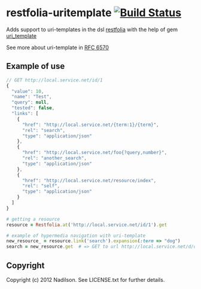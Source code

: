 # restfolia-uritemplate [![Build Status][travis_status]][travis]

Adds support to uri-templates in the dsl [restfolia] with the help of gem [uri_template]

[restfolia]: https://github.com/rogerleite/restfolia
[uri_template]: https://github.com/hannesg/uri_template
[travis_status]: https://secure.travis-ci.org/nadilsons/restfolia-uritemplate.png
[travis]: http://travis-ci.org/nadilsons/restfolia-uritemplate


See more about uri-template in [RFC 6570](http://tools.ietf.org/html/rfc6570)

## Example of use
```js
// GET http://local.service.net/id/1
{
  "value": 10,
  "name": "Test",
  "query": null,
  "tested": false,
  "links": [
    {
      "href": "http://local.service.net/{term:1}/{term}",
      "rel": "search",
      "type": "application/json"
    },
    {
      "href": "http://local.service.net/foo{?query,number}",
      "rel": "another_search",
      "type": "application/json"
    },
    {
      "href": "http://local.service.net/resource/index",
      "rel": "self",
      "type": "application/json"
    }
  ]
}
```

```ruby
# getting a resource
resource = Restfolia.at('http://local.service.net/id/1').get

# example of hypermedia navigation with uri-template
new_resource_ = resource.link('search').expansion(:term => "dog")
search = new_resource.get  # => GET to url http://local.service.net/d/dog
```

## Copyright
Copyright (c) 2012 Nadilson. See LICENSE.txt for
further details.
